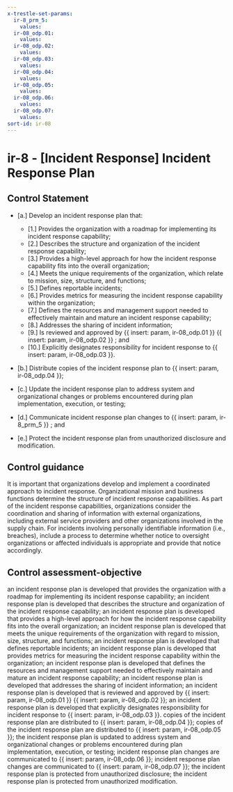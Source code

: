 ```yaml
---
x-trestle-set-params:
  ir-8_prm_5:
    values:
  ir-08_odp.01:
    values:
  ir-08_odp.02:
    values:
  ir-08_odp.03:
    values:
  ir-08_odp.04:
    values:
  ir-08_odp.05:
    values:
  ir-08_odp.06:
    values:
  ir-08_odp.07:
    values:
sort-id: ir-08
---
```


# ir-8 - \[Incident Response\] Incident Response Plan

## Control Statement

- \[a.\] Develop an incident response plan that:

  - \[1.\] Provides the organization with a roadmap for implementing its incident response capability;
  - \[2.\] Describes the structure and organization of the incident response capability;
  - \[3.\] Provides a high-level approach for how the incident response capability fits into the overall organization;
  - \[4.\] Meets the unique requirements of the organization, which relate to mission, size, structure, and functions;
  - \[5.\] Defines reportable incidents;
  - \[6.\] Provides metrics for measuring the incident response capability within the organization;
  - \[7.\] Defines the resources and management support needed to effectively maintain and mature an incident response capability;
  - \[8.\] Addresses the sharing of incident information;
  - \[9.\] Is reviewed and approved by {{ insert: param, ir-08_odp.01 }} {{ insert: param, ir-08_odp.02 }} ; and
  - \[10.\] Explicitly designates responsibility for incident response to {{ insert: param, ir-08_odp.03 }}.

- \[b.\] Distribute copies of the incident response plan to {{ insert: param, ir-08_odp.04 }};

- \[c.\] Update the incident response plan to address system and organizational changes or problems encountered during plan implementation, execution, or testing;

- \[d.\] Communicate incident response plan changes to {{ insert: param, ir-8_prm_5 }} ; and

- \[e.\] Protect the incident response plan from unauthorized disclosure and modification.

## Control guidance

It is important that organizations develop and implement a coordinated approach to incident response. Organizational mission and business functions determine the structure of incident response capabilities. As part of the incident response capabilities, organizations consider the coordination and sharing of information with external organizations, including external service providers and other organizations involved in the supply chain. For incidents involving personally identifiable information (i.e., breaches), include a process to determine whether notice to oversight organizations or affected individuals is appropriate and provide that notice accordingly.

## Control assessment-objective

an incident response plan is developed that provides the organization with a roadmap for implementing its incident response capability;
an incident response plan is developed that describes the structure and organization of the incident response capability;
an incident response plan is developed that provides a high-level approach for how the incident response capability fits into the overall organization;
an incident response plan is developed that meets the unique requirements of the organization with regard to mission, size, structure, and functions;
an incident response plan is developed that defines reportable incidents;
an incident response plan is developed that provides metrics for measuring the incident response capability within the organization;
an incident response plan is developed that defines the resources and management support needed to effectively maintain and mature an incident response capability;
an incident response plan is developed that addresses the sharing of incident information;
an incident response plan is developed that is reviewed and approved by {{ insert: param, ir-08_odp.01 }} {{ insert: param, ir-08_odp.02 }};
an incident response plan is developed that explicitly designates responsibility for incident response to {{ insert: param, ir-08_odp.03 }}.
copies of the incident response plan are distributed to {{ insert: param, ir-08_odp.04 }};
copies of the incident response plan are distributed to {{ insert: param, ir-08_odp.05 }};
the incident response plan is updated to address system and organizational changes or problems encountered during plan implementation, execution, or testing;
incident response plan changes are communicated to {{ insert: param, ir-08_odp.06 }};
incident response plan changes are communicated to {{ insert: param, ir-08_odp.07 }};
the incident response plan is protected from unauthorized disclosure;
the incident response plan is protected from unauthorized modification.
